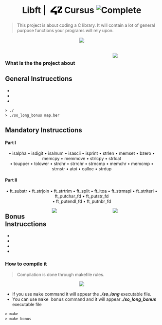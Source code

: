 <!--HEADER-->
<h1 align="center"> Libft | 
 <picture>
  <source media="(prefers-color-scheme: dark)" srcset="https://github.com/josephcheel/42-Cursus/blob/main/resources/42_Logo_White.svg">
  <img alt="42" width=40 align="center" src="https://github.com/josephcheel/42-Cursus/blob/main/resources/42_Logo.svg">
 </picture>
 Cursus 
  <img alt="Complete" src="https://raw.githubusercontent.com/Mqxx/GitHub-Markdown/main/blockquotes/badge/dark-theme/complete.svg">
</h1>
<!--FINISH HEADER-->

> This project is about coding a C library. It will contain a lot of general purpose functions your programs will rely upon.

<div align="center">
<img align="center"  width="600" src="GIF">
</div>
<br>
<br>
 <img align="right" width="150" src="Success 42 Square"> 
 
### What is the the project about

[//]: <> (This project is about creating a 2D game, which you can interact with your keyboard! The task has two parts: the **mandatory** and the **bonus**. Each of these parts is compiled and execute separately. The bonus has the same features plus some extra.)

## General Instrucctions

*
*
*
 
```shell
> ./
> ./so_long_bonus map.ber
```
<!-- > <picture>
>   <source media="(prefers-color-scheme: light)" srcset="https://raw.githubusercontent.com/Mqxx/GitHub-Markdown/main/blockquotes/badge/light-theme/warning.svg">
>   <img alt="Warning" src="https://raw.githubusercontent.com/Mqxx/GitHub-Markdown/main/blockquotes/badge/dark-theme/warning.svg">
> </picture><br>
>
> Map must have the ***.ber*** extension
 -->

## Mandatory Instrucctions
#### Part I
<p align="center">
• isalpha
• isdigit
• isalnum
• isascii
• isprint
• strlen
• memset
• bzero
• memcpy
• memmove
• strlcpy
• strlcat
<br>• toupper
• tolower
• strchr
• strrchr
• strncmp
• memchr
• memcmp
• strnstr
• atoi
• calloc
• strdup
</p>


#### Part II
<p align="center">
• ft_substr
• ft_strjoin
• ft_strtrim
• ft_split
• ft_itoa
• ft_strmapi
• ft_striteri
• ft_putchar_fd
• ft_putstr_fd
<br>• ft_putendl_fd
• ft_putnbr_fd
</p>

<img align="right" width="150" src="EXAMPLE ON RIGHT">

<img align="right" width="200" src="EXAMPLE ON RIGHT">

## Bonus Instrucctions

*
*
*
*

### How to compile it
> Compilation is done through makefile rules.


<div align="center">
<img width="1000" src="readme_resources/make_bash.gif">
</div>

* If you use <kbd>make</kbd> command it will appear the ***./so_long*** executable file.
* You can use <kbd>make bonus</kbd> command and it will appear ***./so_long_bonus*** executable file

```shell
> make
> make bonus
```



[//]: <> (<h3> <a href="https://github.com/JaeSeoKim/badge42"><img src="https://badge42.vercel.app/api/v2/clfo781th000608l4lo1z8jb2/project/2664278" alt="jcheel-n's 42 so_long Score" /></a></h3>)

[//]: <> (### | A project involving the creation of a small 2D game using a graphical library.)

[//]: <> (#### How it works)

[//]: <> (#### How to use it)
